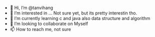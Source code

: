 - 👋 Hi, I’m @tanvihang
- 👀 I’m interested in ... Not sure yet, but its pretty interestin tho.
- 🌱 I’m currently learning c and java also data structure and algorithm
- 💞️ I’m looking to collaborate on Myself
- 📫 How to reach me, not sure

<!---
tanvihang/tanvihang is a ✨ special ✨ repository because its `README.md` (this file) appears on your GitHub profile.
You can click the Preview link to take a look at your changes.
--->
